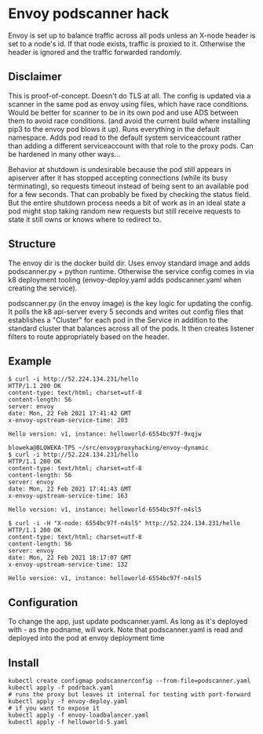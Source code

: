 # Envoy podscanner hack

Envoy is set up to balance traffic across all pods unless an X-node
header is set to a node's id.  If that node exists, traffic is proxied
to it.  Otherwise the header is ignored and the traffic forwarded
randomly.

## Disclaimer
This is proof-of-concept.  Doesn't do TLS at all.  The config is
updated via a scanner in the same pod as envoy using files, which have
race conditions.  Would be better for scanner to be in its own pod and
use ADS between them to avoid race conditions.  (and avoid the current
build where installing pip3 to the envoy pod blows it up).  Runs
everything in the default namespace.  Adds pod read to the default
system serviceaccount rather than adding a different serviceaccount
with that role to the proxy pods.  Can be hardened in many other
ways...

Behavior at shutdown is undesirable because the pod still appears in
apiserver after it has stopped accepting connections (while its busy
terminating), so requests timeout instead of being sent to an
available pod for a few seconds.  That can probably be fixed by
checking the status field.  But the entire shutdown process needs a
bit of work as in an ideal state a pod might stop taking random new
requests but still receive requests to state it still owns or knows
where to redirect to.

## Structure
  The envoy dir is the docker build dir.  Uses envoy standard image
  and adds podscanner.py + python runtime.  Otherwise the service
  config comes in via k8 deployment tooling (envoy-deploy.yaml adds
  podscanner.yaml when creating the service).

podscanner.py (in the envoy image) is the key logic for updating the
config.  It polls the k8 api-server every 5 seconds and writes out
config files that establishes a "Cluster" for each pod in the Service
in addition to the standard cluster that balances across all of the
pods.  It then creates listener filters to route appropriately based
on the header.


## Example
```
$ curl -i http://52.224.134.231/hello
HTTP/1.1 200 OK
content-type: text/html; charset=utf-8
content-length: 56
server: envoy
date: Mon, 22 Feb 2021 17:41:42 GMT
x-envoy-upstream-service-time: 203

Hello version: v1, instance: helloworld-6554bc97f-9xqjw

bloweka@BLOWEKA-TPS ~/src/envoyproxyhacking/envoy-dynamic
$ curl -i http://52.224.134.231/hello
HTTP/1.1 200 OK
content-type: text/html; charset=utf-8
content-length: 56
server: envoy
date: Mon, 22 Feb 2021 17:41:43 GMT
x-envoy-upstream-service-time: 163

Hello version: v1, instance: helloworld-6554bc97f-n4sl5

$ curl -i -H "X-node: 6554bc97f-n4sl5" http://52.224.134.231/hello
HTTP/1.1 200 OK
content-type: text/html; charset=utf-8
content-length: 56
server: envoy
date: Mon, 22 Feb 2021 18:17:07 GMT
x-envoy-upstream-service-time: 132

Hello version: v1, instance: helloworld-6554bc97f-n4sl5
```

## Configuration

To change the app, just update podscanner.yaml.  As long as it's
deployed with <name>-<something> as the podname, will work.  Note that
podscanner.yaml is read and deployed into the pod at envoy deployment
time

## Install

```
kubectl create configmap podscannerconfig --from-file=podscanner.yaml
kubectl apply -f podrback.yaml
# runs the proxy but leaves it internal for testing with port-forward
kubectl apply -f envoy-deploy.yaml
# if you want to expose it 
kubectl apply -f envoy-loadbalancer.yaml
kubectl apply -f helloworld-5.yaml
```